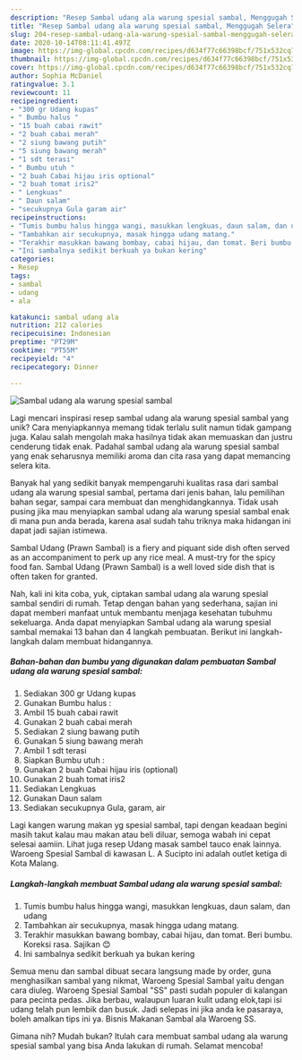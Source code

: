 ```yaml
---
description: "Resep Sambal udang ala warung spesial sambal, Menggugah Selera"
title: "Resep Sambal udang ala warung spesial sambal, Menggugah Selera"
slug: 204-resep-sambal-udang-ala-warung-spesial-sambal-menggugah-selera
date: 2020-10-14T08:11:41.497Z
image: https://img-global.cpcdn.com/recipes/d634f77c66398bcf/751x532cq70/sambal-udang-ala-warung-spesial-sambal-foto-resep-utama.jpg
thumbnail: https://img-global.cpcdn.com/recipes/d634f77c66398bcf/751x532cq70/sambal-udang-ala-warung-spesial-sambal-foto-resep-utama.jpg
cover: https://img-global.cpcdn.com/recipes/d634f77c66398bcf/751x532cq70/sambal-udang-ala-warung-spesial-sambal-foto-resep-utama.jpg
author: Sophia McDaniel
ratingvalue: 3.1
reviewcount: 11
recipeingredient:
- "300 gr Udang kupas"
- " Bumbu halus "
- "15 buah cabai rawit"
- "2 buah cabai merah"
- "2 siung bawang putih"
- "5 siung bawang merah"
- "1 sdt terasi"
- " Bumbu utuh "
- "2 buah Cabai hijau iris optional"
- "2 buah tomat iris2"
- " Lengkuas"
- " Daun salam"
- "secukupnya Gula garam air"
recipeinstructions:
- "Tumis bumbu halus hingga wangi, masukkan lengkuas, daun salam, dan udang"
- "Tambahkan air secukupnya, masak hingga udang matang."
- "Terakhir masukkan bawang bombay, cabai hijau, dan tomat. Beri bumbu. Koreksi rasa. Sajikan 😊"
- "Ini sambalnya sedikit berkuah ya bukan kering"
categories:
- Resep
tags:
- sambal
- udang
- ala

katakunci: sambal udang ala 
nutrition: 212 calories
recipecuisine: Indonesian
preptime: "PT29M"
cooktime: "PT55M"
recipeyield: "4"
recipecategory: Dinner

---
```



![Sambal udang ala warung spesial sambal](https://img-global.cpcdn.com/recipes/d634f77c66398bcf/751x532cq70/sambal-udang-ala-warung-spesial-sambal-foto-resep-utama.jpg)

Lagi mencari inspirasi resep sambal udang ala warung spesial sambal yang unik? Cara menyiapkannya memang tidak terlalu sulit namun tidak gampang juga. Kalau salah mengolah maka hasilnya tidak akan memuaskan dan justru cenderung tidak enak. Padahal sambal udang ala warung spesial sambal yang enak seharusnya memiliki aroma dan cita rasa yang dapat memancing selera kita.

Banyak hal yang sedikit banyak mempengaruhi kualitas rasa dari sambal udang ala warung spesial sambal, pertama dari jenis bahan, lalu pemilihan bahan segar, sampai cara membuat dan menghidangkannya. Tidak usah pusing jika mau menyiapkan sambal udang ala warung spesial sambal enak di mana pun anda berada, karena asal sudah tahu triknya maka hidangan ini dapat jadi sajian istimewa.

Sambal Udang (Prawn Sambal) is a fiery and piquant side dish often served as an accompaniment to perk up any rice meal. A must-try for the spicy food fan. Sambal Udang (Prawn Sambal) is a well loved side dish that is often taken for granted.


Nah, kali ini kita coba, yuk, ciptakan sambal udang ala warung spesial sambal sendiri di rumah. Tetap dengan bahan yang sederhana, sajian ini dapat memberi manfaat untuk membantu menjaga kesehatan tubuhmu sekeluarga. Anda dapat menyiapkan Sambal udang ala warung spesial sambal memakai 13 bahan dan 4 langkah pembuatan. Berikut ini langkah-langkah dalam membuat hidangannya.

<!--inarticleads1-->

##### Bahan-bahan dan bumbu yang digunakan dalam pembuatan Sambal udang ala warung spesial sambal:

1. Sediakan 300 gr Udang kupas
1. Gunakan  Bumbu halus :
1. Ambil 15 buah cabai rawit
1. Gunakan 2 buah cabai merah
1. Sediakan 2 siung bawang putih
1. Gunakan 5 siung bawang merah
1. Ambil 1 sdt terasi
1. Siapkan  Bumbu utuh :
1. Gunakan 2 buah Cabai hijau iris (optional)
1. Gunakan 2 buah tomat iris2
1. Sediakan  Lengkuas
1. Gunakan  Daun salam
1. Sediakan secukupnya Gula, garam, air


Lagi kangen warung makan yg spesial sambal, tapi dengan keadaan begini masih takut kalau mau makan atau beli diluar, semoga wabah ini cepat selesai aamiin. Lihat juga resep Udang masak sambel tauco enak lainnya. Waroeng Spesial Sambal di kawasan L. A Sucipto ini adalah outlet ketiga di Kota Malang. 

<!--inarticleads2-->

##### Langkah-langkah membuat Sambal udang ala warung spesial sambal:

1. Tumis bumbu halus hingga wangi, masukkan lengkuas, daun salam, dan udang
1. Tambahkan air secukupnya, masak hingga udang matang.
1. Terakhir masukkan bawang bombay, cabai hijau, dan tomat. Beri bumbu. Koreksi rasa. Sajikan 😊
1. Ini sambalnya sedikit berkuah ya bukan kering


Semua menu dan sambal dibuat secara langsung made by order, guna menghasilkan sambal yang nikmat, Waroeng Spesial Sambal yaitu dengan cara diuleg. Waroeng Spesial Sambal &#34;SS&#34; pasti sudah populer di kalangan para pecinta pedas. Jika berbau, walaupun luaran kulit udang elok,tapi isi udang telah pun lembik dan busuk. Jadi selepas ini jika anda ke pasaraya, boleh amalkan tips ini ya. Bisnis Makanan Sambal ala Waroeng SS. 

Gimana nih? Mudah bukan? Itulah cara membuat sambal udang ala warung spesial sambal yang bisa Anda lakukan di rumah. Selamat mencoba!

